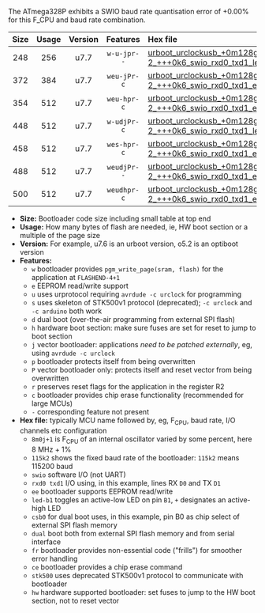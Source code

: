 The ATmega328P exhibits a SWIO baud rate quantisation error of +0.00% for this F_CPU and baud rate combination.

|Size|Usage|Version|Features|Hex file|
|:-:|:-:|:-:|:-:|:--|
|248|256|u7.7|`w-u-jpr--`|[urboot_urclockusb_+0m128g-2_+++0k6_swio_rxd0_txd1_led+d5.hex](https://raw.githubusercontent.com/stefanrueger/urboot.hex/main/boards/urclockusb/internal_oscillator/fcpu_+0m128g-2/br_+++0k6/urboot_urclockusb_+0m128g-2_+++0k6_swio_rxd0_txd1_led+d5.hex)|
|372|384|u7.7|`weu-jPr-c`|[urboot_urclockusb_+0m128g-2_+++0k6_swio_rxd0_txd1_ee_led+d5_fr_ce.hex](https://raw.githubusercontent.com/stefanrueger/urboot.hex/main/boards/urclockusb/internal_oscillator/fcpu_+0m128g-2/br_+++0k6/urboot_urclockusb_+0m128g-2_+++0k6_swio_rxd0_txd1_ee_led+d5_fr_ce.hex)|
|354|512|u7.7|`weu-hpr-c`|[urboot_urclockusb_+0m128g-2_+++0k6_swio_rxd0_txd1_ee_led+d5_fr_ce_hw.hex](https://raw.githubusercontent.com/stefanrueger/urboot.hex/main/boards/urclockusb/internal_oscillator/fcpu_+0m128g-2/br_+++0k6/urboot_urclockusb_+0m128g-2_+++0k6_swio_rxd0_txd1_ee_led+d5_fr_ce_hw.hex)|
|448|512|u7.7|`w-udjPr-c`|[urboot_urclockusb_+0m128g-2_+++0k6_swio_rxd0_txd1_led+d5_csb0_dual_fr_ce.hex](https://raw.githubusercontent.com/stefanrueger/urboot.hex/main/boards/urclockusb/internal_oscillator/fcpu_+0m128g-2/br_+++0k6/urboot_urclockusb_+0m128g-2_+++0k6_swio_rxd0_txd1_led+d5_csb0_dual_fr_ce.hex)|
|458|512|u7.7|`wes-hpr-c`|[urboot_urclockusb_+0m128g-2_+++0k6_swio_rxd0_txd1_ee_led+d5_fr_ce_stk500_hw.hex](https://raw.githubusercontent.com/stefanrueger/urboot.hex/main/boards/urclockusb/internal_oscillator/fcpu_+0m128g-2/br_+++0k6/urboot_urclockusb_+0m128g-2_+++0k6_swio_rxd0_txd1_ee_led+d5_fr_ce_stk500_hw.hex)|
|488|512|u7.7|`weudjPr--`|[urboot_urclockusb_+0m128g-2_+++0k6_swio_rxd0_txd1_ee_led+d5_csb0_dual_fr.hex](https://raw.githubusercontent.com/stefanrueger/urboot.hex/main/boards/urclockusb/internal_oscillator/fcpu_+0m128g-2/br_+++0k6/urboot_urclockusb_+0m128g-2_+++0k6_swio_rxd0_txd1_ee_led+d5_csb0_dual_fr.hex)|
|500|512|u7.7|`weudhpr-c`|[urboot_urclockusb_+0m128g-2_+++0k6_swio_rxd0_txd1_ee_led+d5_csb0_dual_fr_ce_hw.hex](https://raw.githubusercontent.com/stefanrueger/urboot.hex/main/boards/urclockusb/internal_oscillator/fcpu_+0m128g-2/br_+++0k6/urboot_urclockusb_+0m128g-2_+++0k6_swio_rxd0_txd1_ee_led+d5_csb0_dual_fr_ce_hw.hex)|

- **Size:** Bootloader code size including small table at top end
- **Usage:** How many bytes of flash are needed, ie, HW boot section or a multiple of the page size
- **Version:** For example, u7.6 is an urboot version, o5.2 is an optiboot version
- **Features:**
  + `w` bootloader provides `pgm_write_page(sram, flash)` for the application at `FLASHEND-4+1`
  + `e` EEPROM read/write support
  + `u` uses urprotocol requiring `avrdude -c urclock` for programming
  + `s` uses skeleton of STK500v1 protocol (deprecated); `-c urclock` and `-c arduino` both work
  + `d` dual boot (over-the-air programming from external SPI flash)
  + `h` hardware boot section: make sure fuses are set for reset to jump to boot section
  + `j` vector bootloader: applications *need to be patched externally*, eg, using `avrdude -c urclock`
  + `p` bootloader protects itself from being overwritten
  + `P` vector bootloader only: protects itself and reset vector from being overwritten
  + `r` preserves reset flags for the application in the register R2
  + `c` bootloader provides chip erase functionality (recommended for large MCUs)
  + `-` corresponding feature not present
- **Hex file:** typically MCU name followed by, eg, F<sub>CPU</sub>, baud rate, I/O channels etc configuration
  + `8m0j+1` is F<sub>CPU</sub> of an internal oscillator varied by some percent, here 8 MHz + 1%
  + `115k2` shows the fixed baud rate of the bootloader: `115k2` means 115200 baud
  + `swio` software I/O (not UART)
  + `rxd0 txd1` I/O using, in this example, lines RX `D0` and TX `D1`
  + `ee` bootloader supports EEPROM read/write
  + `led-b1` toggles an active-low LED on pin `B1`, `+` designates an active-high LED
  + `csb0` for dual boot uses, in this example, pin B0 as chip select of external SPI flash memory
  + `dual` boot both from external SPI flash memory and from serial interface
  + `fr` bootloader provides non-essential code ("frills") for smoother error handling
  + `ce` bootloader provides a chip erase command
  + `stk500` uses deprecated STK500v1 protocol to communicate with bootloader
  + `hw` hardware supported bootloader: set fuses to jump to the HW boot section, not to reset vector
